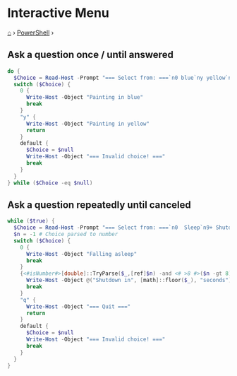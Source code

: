 # Interactive Menu
[⌂](../README.md) › [PowerShell](../README.md#powershell) ›

## Ask a question once / until answered
```powershell
do {
  $Choice = Read-Host -Prompt "=== Select from: ===`n0 blue`ny yellow`n"
  switch ($Choice) {
    0 {
      Write-Host -Object "Painting in blue"
      break
    } 
    "y" {
      Write-Host -Object "Painting in yellow"
      return
    }
    default {
      $Choice = $null
      Write-Host -Object "=== Invalid choice! ==="
      break
    }
  }
} while ($Choice -eq $null)
```

## Ask a question repeatedly until canceled
```powershell
while ($true) {
  $Choice = Read-Host -Prompt "=== Select from: ===`n0  Sleep`n9+ Shutdown in _s`nq  Quit`n"
  $n = -1 # Choice parsed to number
  switch ($Choice) {
    0 {
      Write-Host -Object "Falling asleep"
      break
    } 
    {<#isNumber#>[double]::TryParse($_,[ref]$n) -and <# >8 #>($n -gt 8)} {
      Write-Host -Object @("Shutdown in", [math]::floor($_), "seconds")
      break
    }
    "q" {
      Write-Host -Object "=== Quit ==="
      return
    }
    default {
      $Choice = $null
      Write-Host -Object "=== Invalid choice! ==="
      break
    }
  }
}
```

